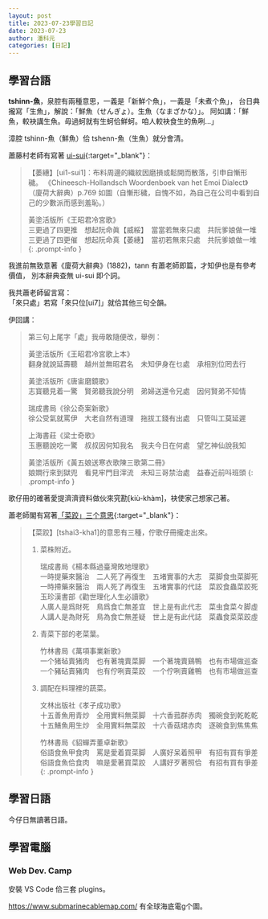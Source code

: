 ```yaml
---
layout: post
title: 2023-07-23學習日記
date: 2023-07-23
author: 潘科元
categories: [日記]
---
```

## 學習台語

**tshinn-魚**，泉腔有兩種意思，一義是「新鮮个魚」，一義是「未煮个魚」，
台日典攏寫「生魚」，解說：「鮮魚（せんぎょ）。生魚（なまざかな）」。
阿如講：「鮮魚，較袂講生魚。毋過蚵就有生蚵佮鮮蚵。咱人較袂食生的魚咧...」

漳腔 tshinn-魚（鮮魚）佮 tshenn-魚（生魚）就分會清。

蕭藤村老師有寫著 [ui-sui](https://www.facebook.com/tingtshun.siau/posts/pfbid02CxM1w3HbugBrxcMiCHHrhaicEeTTNPMc5w2zjx8trxjhcJDzSxikTnyyjR2ifQ6Vl){:target="_blank"}：

> 【萎繐】[ui1-sui1]：布料周邊的織紋因磨損或鬆開而散落，引申自慚形穢。
> 《Chineesch-Hollandsch Woordenboek van het Emoi Dialect》（廈荷大辭典）p.769
> 如圖（自慚形穢，自愧不如，為自己在公司中看到自己的少數派而感到羞恥。）
>
> 黃塗活版所《王昭君冷宮歌》  
> 三更過了四更推　想起阮命眞【威綏】　當當若無來只處　共阮爹娘做一堆  
> 三更過了四更催　想起阮命真【萎繐】　當初若無來只處　共阮爹娘做一堆
{: .prompt-info }

我進前無致意著《廈荷大辭典》(1882)，tann 有蕭老師即篇，才知伊也是有參考價值，
別本辭典查無 ui-sui 即个詞。

我共蕭老師留言寫：  
「來只處」若寫「來只位[ui7]」就佮其他三句仝韻。

伊回講：

> 第三句上尾字「處」我毋敢隨便改，舉例：
>
> 黃塗活版所《王昭君冷宮歌上本》  
> 翻身就說延壽聽　越州並無昭君名　未知伊身在乜處　承相別位罔去行
>
> 黃塗活版所《唐宙磨鏡歌》  
> 志寳聽見着一驚　賢弟聽我說分明　弟婦送還令兄處　因何賢弟不知情
>
> 瑞成書局《徐公奇案新歌》  
> 徐公受氣就罵伊　大老自然有道理　拖拔工錢有出處　只管叫工莫延遲
>
> 上海書莊《梁士奇歌》  
> 玉惠聽說吃一驚　叔叔因何知我名　我夫今日在何處　望乞神仙說我知
>
> 黃塗活版所《黃五娘送寒衣歌陳三歌第二冊》  
> 娘𡢃行來到獄兜　看見牢門目滓流　未知三哥禁治處　益春近前呌班頭
{: .prompt-info }

歌仔冊的確著愛提濟濟資料做伙來究勘\[kiù-khàm\]，袂使家己想家己著。

蕭老師閣有寫著[「菜跤」三个意思](https://www.facebook.com/tingtshun.siau/posts/pfbid02raujHMfXNdTcvUWkLje6zLCMZjwbaVjTH8Mw5q1dRGVjVETdi2L7WGP5L6VzoEwQl){:target="_blank"}：

> 【菜跤】\[tshai3-kha1\]的意思有三種，佇歌仔冊攏走出來。
>
> 1. 菜株附近。
>
>    瑞成書局《楊本縣過臺灣敗地理歌》  
>    一時提藥來醫治　二人死了再復生　五堵實事的大志　菜脚食虫菜脚死  
>    一時摕藥來醫治　兩人死了再復生　五堵實事的代誌　菜跤食蟲菜跤死  
>    玉珍漢書部《勸世理化人生必讀歌》  
>    人廣人是爲財死　鳥爲食亡無差宜　世上是有此代志　菜虫食菜々脚虛  
>    人講人是為財死　鳥為食亡無差疑　世上是有此代誌　菜蟲食菜菜跤虛
> 
> 2. 青菜下部的老菜葉。
>
>    竹林書局《萬項事業新歌》  
>    一个猪毡賣猪肉　也有著塊賣菜脚　一个著塊賣鷄鴨　也有市場做巡查  
>    一个豬砧賣豬肉　也有佇咧賣菜跤　一个佇咧賣雞鴨　也有市場做巡查
>
> 3. 調配在料理裡的蔬菜。
>
>    文林出版社《孝子成功歌》  
>    十五善魚用青炒　全用實料無菜脚　十六香菰群赤肉　獨碗食到乾乾乾  
>    十五鱔魚用生炒　全用實料無菜跤　十六香菇𤉙赤肉　逐碗食到焦焦焦
> 
>    竹林書局《貂蟬弄董卓新歌》  
>    俗語食魚甲食肉　罵是愛着買菜脚　人廣好呆着照甲　有招有買有爭差  
>    俗語食魚佮食肉　嘛是愛著買菜跤　人講好歹著照佮　有招有買有爭差
{: .prompt-info }

## 學習日語
今仔日無讀著日語。

## 學習電腦

### Web Dev. Camp

安裝 VS Code 佮三套 plugins。

<https://www.submarinecablemap.com/> 有全球海底電g个圖。
